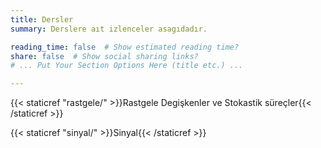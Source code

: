```yaml
---
title: Dersler
summary: Derslere aıt izlenceler asagıdadır.

reading_time: false  # Show estimated reading time?
share: false  # Show social sharing links?
# ... Put Your Section Options Here (title etc.) ...

---
```


{{< staticref "rastgele/" >}}Rastgele Degişkenler ve Stokastik süreçler{{< /staticref >}}

{{< staticref "sinyal/" >}}Sinyal{{< /staticref >}}